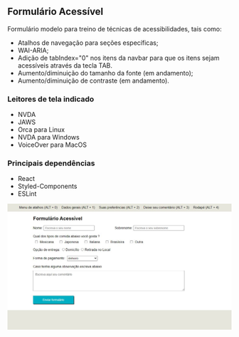 ## Formulário Acessível
Formulário modelo para treino de técnicas de acessibilidades, tais como:
- Atalhos de navegação para seções específicas;
- WAI-ARIA;
- Adição de tabIndex="0" nos itens da navbar para que os itens sejam acessíveis através da tecla TAB.
- Aumento/diminuição do tamanho da fonte (em andamento);
- Aumento/diminuição de contraste (em andamento).
<!-- ## Atalhos para seções do formulário de acordo com o browser.
Chrome
Firefox
Safari -->

### Leitores de tela indicado
- NVDA
- JAWS
- Orca para Linux
- NVDA para Windows
- VoiceOver para MacOS

### Principais dependências
- React
- Styled-Components
- ESLint

![image info](./print-screen.JPG)

<!-- 
Próximos passos
- Verificar se o yarn add eslint-plugin-jsx-a11y está funcionado
- Ajustar centralização da tag main
- Ajustar formulário para controlados
- Ajustar responsividade
- Implementar aumento/diminuição do Zoom
- Implementar aumento/diminuição da Fonte
- Implementar contraste preto/branco
- Anotar no readme os atalhos por browser
- Adicionar no rodapé uma tag address com um endereço fictício
- Adicionar no rodapé um trecho de mídia social
- Aviso de envio do formulário 
- Implementar busca por áudio (vide API do Google)
- Transformar a barra de acessibilidade em uma biblioteca react ou javascript ?
-->
